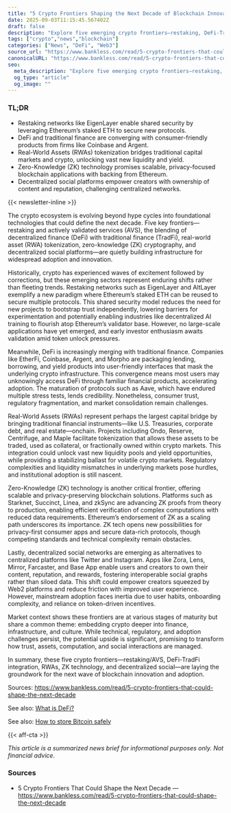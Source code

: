 ```yaml
---
title: "5 Crypto Frontiers Shaping the Next Decade of Blockchain Innovation"
date: 2025-09-03T11:15:45.567402Z
draft: false
description: "Explore five emerging crypto frontiers—restaking, DeFi-TradFi fusion, RWAs, ZK tech, and decentralized social—that could transform finance and culture."
tags: ["crypto","news","blockchain"]
categories: ["News", "DeFi", "Web3"]
source_url: "https://www.bankless.com/read/5-crypto-frontiers-that-could-shape-the-next-decade"
canonicalURL: "https://www.bankless.com/read/5-crypto-frontiers-that-could-shape-the-next-decade"
seo:
  meta_description: "Explore five emerging crypto frontiers—restaking, DeFi-TradFi fusion, RWAs, ZK tech, and decentralized social—that could transform finance and culture."
  og_type: "article"
  og_image: ""
---
```


### TL;DR
- Restaking networks like EigenLayer enable shared security by leveraging Ethereum’s staked ETH to secure new protocols.
- DeFi and traditional finance are converging with consumer-friendly products from firms like Coinbase and Argent.
- Real-World Assets (RWAs) tokenization bridges traditional capital markets and crypto, unlocking vast new liquidity and yield.
- Zero-Knowledge (ZK) technology promises scalable, privacy-focused blockchain applications with backing from Ethereum.
- Decentralized social platforms empower creators with ownership of content and reputation, challenging centralized networks.

{{< newsletter-inline >}}

The crypto ecosystem is evolving beyond hype cycles into foundational technologies that could define the next decade. Five key frontiers—restaking and actively validated services (AVS), the blending of decentralized finance (DeFi) with traditional finance (TradFi), real-world asset (RWA) tokenization, zero-knowledge (ZK) cryptography, and decentralized social platforms—are quietly building infrastructure for widespread adoption and innovation.

Historically, crypto has experienced waves of excitement followed by corrections, but these emerging sectors represent enduring shifts rather than fleeting trends. Restaking networks such as EigenLayer and AltLayer exemplify a new paradigm where Ethereum’s staked ETH can be reused to secure multiple protocols. This shared security model reduces the need for new projects to bootstrap trust independently, lowering barriers for experimentation and potentially enabling industries like decentralized AI training to flourish atop Ethereum’s validator base. However, no large-scale applications have yet emerged, and early investor enthusiasm awaits validation amid token unlock pressures.

Meanwhile, DeFi is increasingly merging with traditional finance. Companies like EtherFi, Coinbase, Argent, and Morpho are packaging lending, borrowing, and yield products into user-friendly interfaces that mask the underlying crypto infrastructure. This convergence means most users may unknowingly access DeFi through familiar financial products, accelerating adoption. The maturation of protocols such as Aave, which have endured multiple stress tests, lends credibility. Nonetheless, consumer trust, regulatory fragmentation, and market consolidation remain challenges.

Real-World Assets (RWAs) represent perhaps the largest capital bridge by bringing traditional financial instruments—like U.S. Treasuries, corporate debt, and real estate—onchain. Projects including Ondo, Reserve, Centrifuge, and Maple facilitate tokenization that allows these assets to be traded, used as collateral, or fractionally owned within crypto markets. This integration could unlock vast new liquidity pools and yield opportunities, while providing a stabilizing ballast for volatile crypto markets. Regulatory complexities and liquidity mismatches in underlying markets pose hurdles, and institutional adoption is still nascent.

Zero-Knowledge (ZK) technology is another critical frontier, offering scalable and privacy-preserving blockchain solutions. Platforms such as Starknet, Succinct, Linea, and zkSync are advancing ZK proofs from theory to production, enabling efficient verification of complex computations with reduced data requirements. Ethereum’s endorsement of ZK as a scaling path underscores its importance. ZK tech opens new possibilities for privacy-first consumer apps and secure data-rich protocols, though competing standards and technical complexity remain obstacles.

Lastly, decentralized social networks are emerging as alternatives to centralized platforms like Twitter and Instagram. Apps like Zora, Lens, Mirror, Farcaster, and Base App enable users and creators to own their content, reputation, and rewards, fostering interoperable social graphs rather than siloed data. This shift could empower creators squeezed by Web2 platforms and reduce friction with improved user experience. However, mainstream adoption faces inertia due to user habits, onboarding complexity, and reliance on token-driven incentives.

Market context shows these frontiers are at various stages of maturity but share a common theme: embedding crypto deeper into finance, infrastructure, and culture. While technical, regulatory, and adoption challenges persist, the potential upside is significant, promising to transform how trust, assets, computation, and social interactions are managed.

In summary, these five crypto frontiers—restaking/AVS, DeFi-TradFi integration, RWAs, ZK technology, and decentralized social—are laying the groundwork for the next wave of blockchain innovation and adoption.

Sources: https://www.bankless.com/read/5-crypto-frontiers-that-could-shape-the-next-decade

See also: [What is DeFi?](/pages/what-is-defi/)

See also: [How to store Bitcoin safely](/pages/how-to-store-bitcoin-safely/)

{{< aff-cta >}}

_This article is a summarized news brief for informational purposes only. Not financial advice._

### Sources
- 5 Crypto Frontiers That Could Shape the Next Decade — https://www.bankless.com/read/5-crypto-frontiers-that-could-shape-the-next-decade

